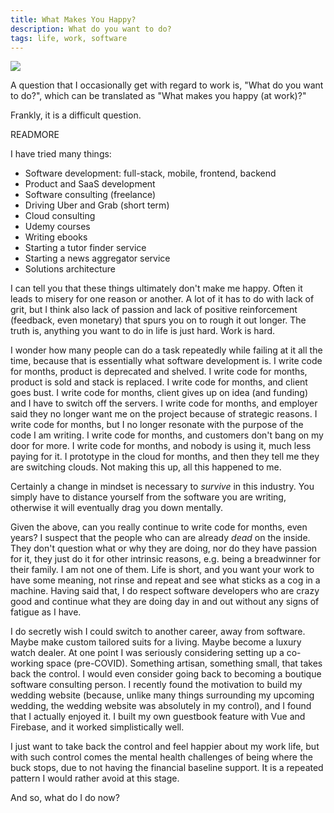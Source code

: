 ```yaml
---
title: What Makes You Happy?
description: What do you want to do?
tags: life, work, software
---
```


<img src="/images/what-makes-you-happy.jpeg"/>

A question that I occasionally get with regard to work is, "What do you want to do?", which can be translated as "What makes you happy (at work)?"

Frankly, it is a difficult question.

READMORE

I have tried many things:

- Software development: full-stack, mobile, frontend, backend
- Product and SaaS development
- Software consulting (freelance)
- Driving Uber and Grab (short term)
- Cloud consulting
- Udemy courses
- Writing ebooks
- Starting a tutor finder service
- Starting a news aggregator service
- Solutions architecture

I can tell you that these things ultimately don't make me happy. Often it leads to misery for one reason or another. A lot of it has to do with lack of grit, but I think also lack of passion and lack of positive reinforcement (feedback, even monetary) that spurs you on to rough it out longer. The truth is, anything you want to do in life is just hard. Work is hard.

I wonder how many people can do a task repeatedly while failing at it all the time, because that is essentially what software development is. I write code for months, product is deprecated and shelved. I write code for months, product is sold and stack is replaced. I write code for months, and client goes bust. I write code for months, client gives up on idea (and funding) and I have to switch off the servers. I write code for months, and employer said they no longer want me on the project because of strategic reasons. I write code for months, but I no longer resonate with the purpose of the code I am writing. I write code for months, and customers don't bang on my door for more. I write code for months, and nobody is using it, much less paying for it. I prototype in the cloud for months, and then they tell me they are switching clouds. Not making this up, all this happened to me.

Certainly a change in mindset is necessary to _survive_ in this industry. You simply have to distance yourself from the software you are writing, otherwise it will eventually drag you down mentally.

Given the above, can you really continue to write code for months, even years? I suspect that the people who can are already _dead_ on the inside. They don't question what or why they are doing, nor do they have passion for it, they just do it for other intrinsic reasons, e.g. being a breadwinner for their family. I am not one of them. Life is short, and you want your work to have some meaning, not rinse and repeat and see what sticks as a cog in a machine. Having said that, I do respect software developers who are crazy good and continue what they are doing day in and out without any signs of fatigue as I have.

I do secretly wish I could switch to another career, away from software. Maybe make custom tailored suits for a living. Maybe become a luxury watch dealer. At one point I was seriously considering setting up a co-working space (pre-COVID). Something artisan, something small, that takes back the control. I would even consider going back to becoming a boutique software consulting person. I recently found the motivation to build my wedding website (because, unlike many things surrounding my upcoming wedding, the wedding website was absolutely in my control), and I found that I actually enjoyed it. I built my own guestbook feature with Vue and Firebase, and it worked simplistically well.

I just want to take back the control and feel happier about my work life, but with such control comes the mental health challenges of being where the buck stops, due to not having the financial baseline support. It is a repeated pattern I would rather avoid at this stage.

And so, what do I do now?
